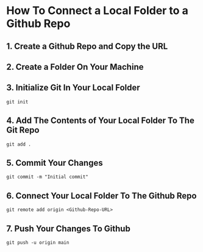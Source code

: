 # How To Connect a Local Folder to a Github Repo

## 1. Create a Github Repo and Copy the URL



## 2. Create a Folder On Your Machine



## 3. Initialize Git In Your Local Folder

```
git init
```

## 4. Add The Contents of Your Local Folder To The Git Repo

```
git add .
```

## 5. Commit Your Changes

```
git commit -m "Initial commit"
```

## 6. Connect Your Local Folder To The Github Repo

```
git remote add origin <Github-Repo-URL>
```

## 7. Push Your Changes To Github

```
git push -u origin main
```
